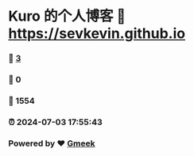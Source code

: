 # Kuro 的个人博客 :link: https://sevkevin.github.io 
### :page_facing_up: [3](https://sevkevin.github.io/tag.html) 
### :speech_balloon: 0 
### :hibiscus: 1554 
### :alarm_clock: 2024-07-03 17:55:43 
### Powered by :heart: [Gmeek](https://github.com/Meekdai/Gmeek)
